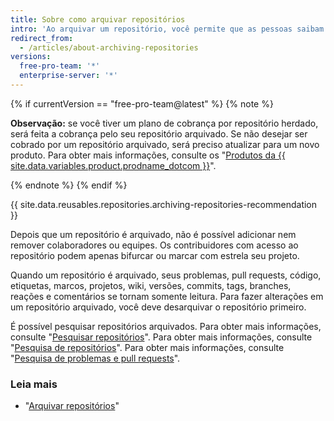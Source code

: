 ```yaml
---
title: Sobre como arquivar repositórios
intro: 'Ao arquivar um repositório, você permite que as pessoas saibam que um projeto não está mais ativo.'
redirect_from:
  - /articles/about-archiving-repositories
versions:
  free-pro-team: '*'
  enterprise-server: '*'
---
```


{% if currentVersion == "free-pro-team@latest" %}
{% note %}

**Observação:** se você tiver um plano de cobrança por repositório herdado, será feita a cobrança pelo seu repositório arquivado. Se não desejar ser cobrado por um repositório arquivado, será preciso atualizar para um novo produto. Para obter mais informações, consulte os "[Produtos da {{ site.data.variables.product.prodname_dotcom }}](/articles/github-s-products)".

{% endnote %}
{% endif %}

{{ site.data.reusables.repositories.archiving-repositories-recommendation }}

Depois que um repositório é arquivado, não é possível adicionar nem remover colaboradores ou equipes. Os contribuidores com acesso ao repositório podem apenas bifurcar ou marcar com estrela seu projeto.

Quando um repositório é arquivado, seus problemas, pull requests, código, etiquetas, marcos, projetos, wiki, versões, commits, tags, branches, reações e comentários se tornam somente leitura. Para fazer alterações em um repositório arquivado, você deve desarquivar o repositório primeiro.

É possível pesquisar repositórios arquivados. Para obter mais informações, consulte "[Pesquisar repositórios](/articles/searching-for-repositories/#search-based-on-whether-a-repository-is-archived)". Para obter mais informações, consulte "[Pesquisa de repositórios](/articles/searching-for-repositories/#search-based-on-whether-a-repository-is-archived)". Para obter mais informações, consulte "[Pesquisa de problemas e pull requests](/articles/searching-issues-and-pull-requests/#search-based-on-whether-a-repository-is-archived)".

### Leia mais
- "[Arquivar repositórios](/articles/archiving-repositories)"
